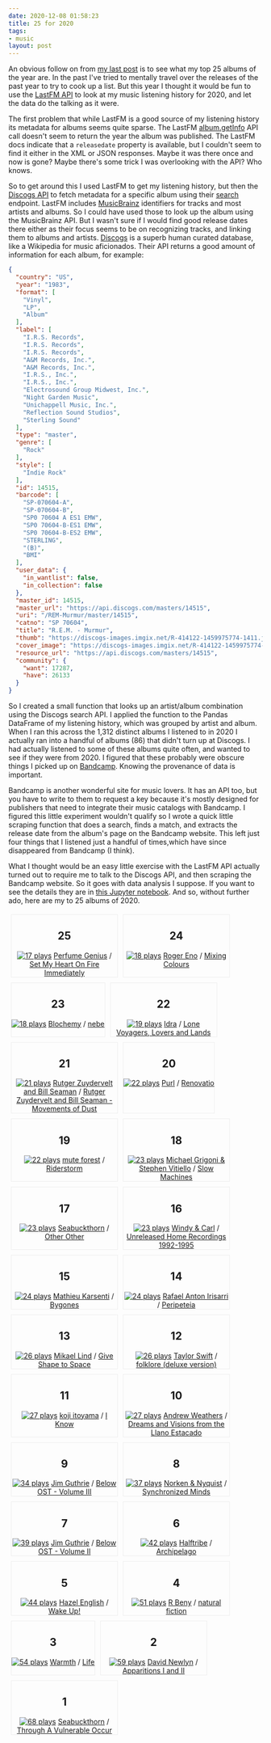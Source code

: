 ```yaml
---
date: 2020-12-08 01:58:23
title: 25 for 2020
tags:
- music
layout: post
---
```


An obvious follow on from [my last post] is to see what my top 25 albums of the
year are. In the past I've tried to mentally travel over the releases of the
past year to try to cook up a list. But this year I thought it would be fun to
use the [LastFM API] to look at my music listening history for 2020, and let
the data do the talking as it were.

The first problem that while LastFM is a good source of my listening history
its metadata for albums seems quite sparse. The LastFM
[album.getInfo](https://www.last.fm/api/show/album.getInfo) API call doesn't
seem to return the year the album was published. The LastFM docs indicate that
a `releasedate` property is available, but I couldn't seem to find it either in
the XML or JSON responses. Maybe it was there once and now is gone? Maybe
there's some trick I was overlooking with the API? Who knows.

So to get around this I used LastFM to get my listening history, but then the
[Discogs API] to fetch metadata for a specific album using their [search]
endpoint. LastFM includes
[MusicBrainz](https://en.wikipedia.org/wiki/MusicBrainz) identifiers for tracks
and most artists and albums. So I could have used those to look up the album
using the MusicBrainz API. But I wasn't sure if I would find good release dates
there either as their focus seems to be on recognizing tracks, and linking them
to albums and artists. [Discogs] is a superb human curated database, like
a Wikipedia for music aficionados. Their API returns a good amount of
information for each album, for example:

```json
{
  "country": "US",
  "year": "1983",
  "format": [
    "Vinyl",
    "LP",
    "Album"
  ],
  "label": [
    "I.R.S. Records",
    "I.R.S. Records",
    "I.R.S. Records",
    "A&M Records, Inc.",
    "A&M Records, Inc.",
    "I.R.S., Inc.",
    "I.R.S., Inc.",
    "Electrosound Group Midwest, Inc.",
    "Night Garden Music",
    "Unichappell Music, Inc.",
    "Reflection Sound Studios",
    "Sterling Sound"
  ],
  "type": "master",
  "genre": [
    "Rock"
  ],
  "style": [
    "Indie Rock"
  ],
  "id": 14515,
  "barcode": [
    "SP-070604-A",
    "SP-070604-B",
    "SP0 70604 A ES1 EMW",
    "SP0 70604-B-ES1 EMW",
    "SP0 70604-B-ES2 EMW",
    "STERLING",
    "(B)",
    "BMI"
  ],
  "user_data": {
    "in_wantlist": false,
    "in_collection": false
  },
  "master_id": 14515,
  "master_url": "https://api.discogs.com/masters/14515",
  "uri": "/REM-Murmur/master/14515",
  "catno": "SP 70604",
  "title": "R.E.M. - Murmur",
  "thumb": "https://discogs-images.imgix.net/R-414122-1459975774-1411.jpeg?auto=compress&blur=0&fit=max&fm=jpg&h=150&q=40&w=150&s=52b867c541b102b5c8bcf5accae025e0",
  "cover_image": "https://discogs-images.imgix.net/R-414122-1459975774-1411.jpeg?auto=compress&blur=0&fit=max&fm=jpg&h=600&q=90&w=600&s=0e227f30b3981fd2b0fb20fb4362df92",
  "resource_url": "https://api.discogs.com/masters/14515",
  "community": {
    "want": 17287,
    "have": 26133
  }
}
```

So I created a small function that looks up an artist/album combination using
the Discogs search API. I applied the function to the Pandas DataFrame of my
listening history, which was grouped by artist and album. When I ran this
across the 1,312 distinct albums I listened to in 2020 I actually ran into
a handful of albums (86) that didn't turn up at Discogs. I had actually
listened to some of these albums quite often, and wanted to see if they were
from 2020. I figured that these probably were obscure things I picked up on
[Bandcamp](https://bandcamp.com). Knowing the provenance of data is important.

Bandcamp is another wonderful site for music lovers. It has an API too, but you
have to write to them to request a key because it's mostly designed for
publishers that need to integrate their music catalogs with Bandcamp. I figured
this little experiment wouldn't qualify so I wrote a quick little scraping
function that does a search, finds a match, and extracts the release date from
the album's page on the Bandcamp website. This left just four things that
I listened just a handful of times,which have since disappeared from Bandcamp
(I think).

What I thought would be an easy little exercise with the LastFM API actually
turned out to require me to talk to the Discogs API, and then scraping the
Bandcamp website. So it goes with data analysis I suppose. If you want to see
the details they are in [this Jupyter notebook]. And so, without further ado,
here are my to 25 albums of 2020.

<style>

  .albums {
    display: flex;
    flex-wrap: wrap;
  }

  .album {
    margin: 5px;
    max-width :210px;
    text-align: center;
    border: thin solid #eee;
  }

  .album img {
    max-width: 200px;
  }

</style>


<div class="albums">

<div class="album">
  <h2>25</h2>
  <a href="https://www.last.fm/music/Perfume%20Genius/Set%20My%20Heart%20On%20Fire%20Immediately"><img title="17 plays" src="https://lastfm.freetls.fastly.net/i/u/300x300/ca79d5a2dd935979e8c849c159bbdb13.jpg"></a>
  <a href="https://www.last.fm/music/Perfume%20Genius">Perfume Genius</a> / 
  <a href="https://www.last.fm/music/Perfume%20Genius/Set%20My%20Heart%20On%20Fire%20Immediately">Set My Heart On Fire Immediately</a>
</div>
    

<div class="album">
  <h2>24</h2>
  <a href="https://www.last.fm/music/Roger%20Eno/Mixing%20Colours"><img title="18 plays" src="https://lastfm.freetls.fastly.net/i/u/300x300/89ec402783d88c631c6858ff4295fb9b.jpg"></a>
  <a href="https://www.last.fm/music/Roger%20Eno">Roger Eno</a> / 
  <a href="https://www.last.fm/music/Roger%20Eno/Mixing%20Colours">Mixing Colours</a>
</div>
    

<div class="album">
  <h2>23</h2>
  <a href="https://www.last.fm/music/Blochemy/nebe"><img title="18 plays" src="https://lastfm.freetls.fastly.net/i/u/300x300/3c43f35a9ad6ed115673f61b94be0686.jpg"></a>
  <a href="https://www.last.fm/music/Blochemy">Blochemy</a> / 
  <a href="https://www.last.fm/music/Blochemy/nebe">nebe</a>
</div>
    

<div class="album">
  <h2>22</h2>
  <a href="https://www.last.fm/music/Idra/Lone%20Voyagers%2C%20Lovers%20and%20Lands"><img title="19 plays" src="https://lastfm.freetls.fastly.net/i/u/300x300/902c4b3350f2d1ffcf3e889320bdff3a.jpg"></a>
  <a href="https://www.last.fm/music/Idra">Idra</a> / 
  <a href="https://www.last.fm/music/Idra/Lone%20Voyagers%2C%20Lovers%20and%20Lands">Lone Voyagers, Lovers and Lands</a>
</div>
    

<div class="album">
  <h2>21</h2>
  <a href="https://www.last.fm/music/Rutger%20Zuydervelt%20and%20Bill%20Seaman/Rutger%20Zuydervelt%20and%20Bill%20Seaman%20-%20Movements%20of%20Dust"><img title="21 plays" src="https://lastfm.freetls.fastly.net/i/u/300x300/2a96cbd8b46e442fc41c2b86b821562f.png"></a>
  <a href="https://www.last.fm/music/Rutger%20Zuydervelt%20and%20Bill%20Seaman">Rutger Zuydervelt and Bill Seaman</a> / 
  <a href="https://www.last.fm/music/Rutger%20Zuydervelt%20and%20Bill%20Seaman/Rutger%20Zuydervelt%20and%20Bill%20Seaman%20-%20Movements%20of%20Dust">Rutger Zuydervelt and Bill Seaman - Movements of Dust</a>
</div>
    

<div class="album">
  <h2>20</h2>
  <a href="https://www.last.fm/music/Purl/Renovatio"><img title="22 plays" src="https://lastfm.freetls.fastly.net/i/u/300x300/d539d9263c3e7b20f8c0bb311cecfe81.jpg"></a>
  <a href="https://www.last.fm/music/Purl">Purl</a> / 
  <a href="https://www.last.fm/music/Purl/Renovatio">Renovatio</a>
</div>
    

<div class="album">
  <h2>19</h2>
  <a href="https://www.last.fm/music/mute%20forest/Riderstorm"><img title="22 plays" src="https://lastfm.freetls.fastly.net/i/u/300x300/1e1e9338e284c4d1e56d5fc491ceb824.jpg"></a>
  <a href="https://www.last.fm/music/mute%20forest">mute forest</a> / 
  <a href="https://www.last.fm/music/mute%20forest/Riderstorm">Riderstorm</a>
</div>
    

<div class="album">
  <h2>18</h2>
  <a href="https://www.last.fm/music/Michael%20Grigoni%20%26%20Stephen%20Vitiello/Slow%20Machines"><img title="23 plays" src="https://lastfm.freetls.fastly.net/i/u/300x300/7b0d655daa1fc79b414b04640d04bf94.jpg"></a>
  <a href="https://www.last.fm/music/Michael%20Grigoni%20%26%20Stephen%20Vitiello">Michael Grigoni & Stephen Vitiello</a> / 
  <a href="https://www.last.fm/music/Michael%20Grigoni%20%26%20Stephen%20Vitiello/Slow%20Machines">Slow Machines</a>
</div>
    

<div class="album">
  <h2>17</h2>
  <a href="https://www.last.fm/music/Seabuckthorn/Other%20Other"><img title="23 plays" src="https://lastfm.freetls.fastly.net/i/u/300x300/eca284013c4f9383cc1837e4a9b9a2b1.jpg"></a>
  <a href="https://www.last.fm/music/Seabuckthorn">Seabuckthorn</a> / 
  <a href="https://www.last.fm/music/Seabuckthorn/Other%20Other">Other Other</a>
</div>
    

<div class="album">
  <h2>16</h2>
  <a href="https://www.last.fm/music/Windy%20%26%20Carl/Unreleased%20Home%20Recordings%201992-1995"><img title="23 plays" src="https://lastfm.freetls.fastly.net/i/u/300x300/20694902beefa60b52e0ba4656d601b4.jpg"></a>
  <a href="https://www.last.fm/music/Windy%20%26%20Carl">Windy & Carl</a> / 
  <a href="https://www.last.fm/music/Windy%20%26%20Carl/Unreleased%20Home%20Recordings%201992-1995">Unreleased Home Recordings 1992-1995</a>
</div>
    

<div class="album">
  <h2>15</h2>
  <a href="https://www.last.fm/music/Mathieu%20Karsenti/Bygones"><img title="24 plays" src="https://lastfm.freetls.fastly.net/i/u/300x300/9fe5c14f0d8929a9cc595292feea9c15.jpg"></a>
  <a href="https://www.last.fm/music/Mathieu%20Karsenti">Mathieu Karsenti</a> / 
  <a href="https://www.last.fm/music/Mathieu%20Karsenti/Bygones">Bygones</a>
</div>
    

<div class="album">
  <h2>14</h2>
  <a href="https://www.last.fm/music/Rafael%20Anton%20Irisarri/Peripeteia"><img title="24 plays" src="https://lastfm.freetls.fastly.net/i/u/300x300/d14b7f9450b9c7d08ba992e57048da2d.png"></a>
  <a href="https://www.last.fm/music/Rafael%20Anton%20Irisarri">Rafael Anton Irisarri</a> / 
  <a href="https://www.last.fm/music/Rafael%20Anton%20Irisarri/Peripeteia">Peripeteia</a>
</div>
    

<div class="album">
  <h2>13</h2>
  <a href="https://www.last.fm/music/Mikael%20Lind/Give%20Shape%20to%20Space"><img title="26 plays" src="https://lastfm.freetls.fastly.net/i/u/300x300/1e7c04c60073936346787b644545c2e8.jpg"></a>
  <a href="https://www.last.fm/music/Mikael%20Lind">Mikael Lind</a> / 
  <a href="https://www.last.fm/music/Mikael%20Lind/Give%20Shape%20to%20Space">Give Shape to Space</a>
</div>
    

<div class="album">
  <h2>12</h2>
  <a href="https://www.last.fm/music/Taylor%20Swift/folklore%20%28deluxe%20version%29"><img title="26 plays" src="https://lastfm.freetls.fastly.net/i/u/300x300/16182ff53e7fc0fdae3f6c2066d071ee.jpg"></a>
  <a href="https://www.last.fm/music/Taylor%20Swift">Taylor Swift</a> / 
  <a href="https://www.last.fm/music/Taylor%20Swift/folklore%20%28deluxe%20version%29">folklore (deluxe version)</a>
</div>
    

<div class="album">
  <h2>11</h2>
  <a href="https://www.last.fm/music/koji%20itoyama/I%20Know"><img title="27 plays" src="https://lastfm.freetls.fastly.net/i/u/300x300/b9f14b5731fd6a2012c842597627fe93.jpg"></a>
  <a href="https://www.last.fm/music/koji%20itoyama">koji itoyama</a> / 
  <a href="https://www.last.fm/music/koji%20itoyama/I%20Know">I Know</a>
</div>
    

<div class="album">
  <h2>10</h2>
  <a href="https://www.last.fm/music/Andrew%20Weathers/Dreams%20and%20Visions%20from%20the%20Llano%20Estacado"><img title="27 plays" src="https://lastfm.freetls.fastly.net/i/u/300x300/3a9f64f57b04b188fbcdc69d46334e2e.jpg"></a>
  <a href="https://www.last.fm/music/Andrew%20Weathers">Andrew Weathers</a> / 
  <a href="https://www.last.fm/music/Andrew%20Weathers/Dreams%20and%20Visions%20from%20the%20Llano%20Estacado">Dreams and Visions from the Llano Estacado</a>
</div>
    

<div class="album">
  <h2>9</h2>
  <a href="https://www.last.fm/music/Jim%20Guthrie/Below%20OST%20-%20Volume%20III"><img title="34 plays" src="https://lastfm.freetls.fastly.net/i/u/300x300/2a96cbd8b46e442fc41c2b86b821562f.png"></a>
  <a href="https://www.last.fm/music/Jim%20Guthrie">Jim Guthrie</a> / 
  <a href="https://www.last.fm/music/Jim%20Guthrie/Below%20OST%20-%20Volume%20III">Below OST - Volume III</a>
</div>
    

<div class="album">
  <h2>8</h2>
  <a href="https://www.last.fm/music/Norken%20%26%20Nyquist/Synchronized%20Minds"><img title="37 plays" src="https://lastfm.freetls.fastly.net/i/u/300x300/60fd10021a9e06d53c767110d3570410.jpg"></a>
  <a href="https://www.last.fm/music/Norken%20%26%20Nyquist">Norken & Nyquist</a> / 
  <a href="https://www.last.fm/music/Norken%20%26%20Nyquist/Synchronized%20Minds">Synchronized Minds</a>
</div>
    

<div class="album">
  <h2>7</h2>
  <a href="https://www.last.fm/music/Jim%20Guthrie/Below%20OST%20-%20Volume%20II"><img title="39 plays" src="https://lastfm.freetls.fastly.net/i/u/300x300/2a96cbd8b46e442fc41c2b86b821562f.png"></a>
  <a href="https://www.last.fm/music/Jim%20Guthrie">Jim Guthrie</a> / 
  <a href="https://www.last.fm/music/Jim%20Guthrie/Below%20OST%20-%20Volume%20II">Below OST - Volume II</a>
</div>
    

<div class="album">
  <h2>6</h2>
  <a href="https://www.last.fm/music/Halftribe/Archipelago"><img title="42 plays" src="https://lastfm.freetls.fastly.net/i/u/300x300/1f9751292ba8936d7408996773180344.jpg"></a>
  <a href="https://www.last.fm/music/Halftribe">Halftribe</a> / 
  <a href="https://www.last.fm/music/Halftribe/Archipelago">Archipelago</a>
</div>
    

<div class="album">
  <h2>5</h2>
  <a href="https://www.last.fm/music/Hazel%20English/Wake%20Up%21"><img title="44 plays" src="https://lastfm.freetls.fastly.net/i/u/300x300/d117a7f1c68d4d717dc13eb8a6412d47.png"></a>
  <a href="https://www.last.fm/music/Hazel%20English">Hazel English</a> / 
  <a href="https://www.last.fm/music/Hazel%20English/Wake%20Up%21">Wake Up!</a>
</div>
    

<div class="album">
  <h2>4</h2>
  <a href="https://www.last.fm/music/R%20Beny/natural%20fiction"><img title="51 plays" src="https://lastfm.freetls.fastly.net/i/u/300x300/73e856865f406b249773246bf21d5fd0.jpg"></a>
  <a href="https://www.last.fm/music/R%20Beny">R Beny</a> / 
  <a href="https://www.last.fm/music/R%20Beny/natural%20fiction">natural fiction</a>
</div>
    

<div class="album">
  <h2>3</h2>
  <a href="https://www.last.fm/music/Warmth/Life"><img title="54 plays" src="https://lastfm.freetls.fastly.net/i/u/300x300/023734f04bea5da47946ed34dddd42b8.jpg"></a>
  <a href="https://www.last.fm/music/Warmth">Warmth</a> / 
  <a href="https://www.last.fm/music/Warmth/Life">Life</a>
</div>
    

<div class="album">
  <h2>2</h2>
  <a href="https://www.last.fm/music/David%20Newlyn/Apparitions%20I%20and%20II"><img title="59 plays" src="https://lastfm.freetls.fastly.net/i/u/300x300/2a96cbd8b46e442fc41c2b86b821562f.png"></a>
  <a href="https://www.last.fm/music/David%20Newlyn">David Newlyn</a> / 
  <a href="https://www.last.fm/music/David%20Newlyn/Apparitions%20I%20and%20II">Apparitions I and II</a>
</div>
    

<div class="album">
  <h2>1</h2>
  <a href="https://www.last.fm/music/Seabuckthorn/Through%20A%20Vulnerable%20Occur"><img title="68 plays" src="https://lastfm.freetls.fastly.net/i/u/300x300/7bea369e5f6851fbb4d7249bded305ac.jpg"></a>
  <a href="https://www.last.fm/music/Seabuckthorn">Seabuckthorn</a> / 
  <a href="https://www.last.fm/music/Seabuckthorn/Through%20A%20Vulnerable%20Occur">Through A Vulnerable Occur</a>
</div>

</div>

[my last post]: https://inkdroid.org/2020/12/05/diss-music/

[LastFM API]: https://www.last.fm/api

[album.getInfo]: https://www.last.fm/api/show/album.getInfo

[Discogs API]: https://www.discogs.com/developers/

[search]: https://www.discogs.com/developers/#page:database,header:database-search

[this Jupyter notebook]: https://github.com/edsu/notebooks/blob/master/AOTY.ipynb

[Discogs]: https://www.discogs.com/
